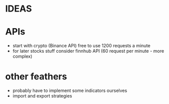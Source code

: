  # IDEAS

 # APIs

 - start with crypto (Binance API) free to use 1200 requests a minute
 - for later stocks stuff consider finnhub API (60 request per minute - more complex)


 # other feathers

 - probably have to implement some indicators ourselves 
 - import and export strategies
  